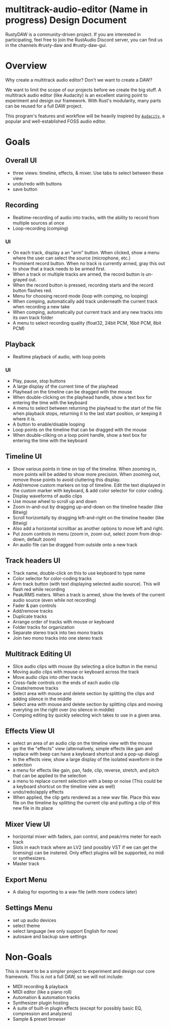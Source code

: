 # multitrack-audio-editor (Name in progress) Design Document

RustyDAW is a community-driven project. If you are interested in participating, feel free to join the RustAudio Discord server, you can find us in the channels #rusty-daw and #rusty-daw-gui.

# Overview

Why create a multitrack audio editor? Don't we want to create a DAW?

We want to limit the scope of our projects before we create the big stuff. A multitrack audio editor (like Audacity) is an excellent staring point to experiment and design our framework. With Rust's modularity, many parts can be reused for a full DAW project.

This program's features and workflow will be heavily inspired by [`Audacity`], a popular and well-established FOSS audio editor.

# Goals

## Overall UI
* three views: timeline, effects, & mixer. Use tabs to select between these view
* undo/redo with buttons
* save button

## Recording
* Realtime-recording of audio into tracks, with the ability to record from multiple sources at once
* Loop-recording (comping)
### UI
* On each track, display a an "arm" button. When clicked, show a menu where the user can select the source (microphone, etc.)
* Prominent record button. When no track is currently armed, gray this out to show that a track needs to be armed first.
* When a track or multiple tracks are armed, the record button is un-grayed out.
* When the record button is pressed, recording starts and the record button flashes red.
* Menu for choosing record mode (loop with comping, no looping)
* When comping, automatically add track underneath the current track when recording a new take
* When comping, automatically put current track and any new tracks into its own track folder
* A menu to select recording quality (float32, 24bit PCM, 16bit PCM, 8bit PCM)

## Playback
* Realtime playback of audio, with loop points
### UI
* Play, pause, stop buttons
* A large display of the current time of the playhead
* Playhead on the timeline can be dragged with the mouse
* When double-clicking on the playhead handle, show a text box for entering the time with the keyboard
* A menu to select between returning the playhead to the start of the file when playback stops, returning it to the last start position, or keeping it where it is.
* A button to enable/disable looping
* Loop points on the timeline that can be dragged with the mouse
* When double-cliking on a loop point handle, show a text box for entering the time with the keyboard

## Timeline UI
* Show various points in time on top of the timeline. When zooming in, more points will be added to show more precision. When zooming out, remove those points to avoid cluttering this display.
* Add/remove custom markers on top of timeline. Edit the text displayed in the custom marker with keyboard, & add color selector for color coding.
* Display waveforms of audio clips
* Use mouse wheel to scroll up and down
* Zoom in-and-out by dragging up-and-down on the timeline header (like Bitwig)
* Scroll horizontally by dragging left-and-right on the timeline header (like Bitwig)
* Also add a horizontal scrollbar as another options to move left and right.
* Put zoom controls in menu (zoom in, zoom out, select zoom from drop-down, default zoom)
* An audio file can be dragged from outside onto a new track

## Track headers UI
* Track name, double-click on this to use keyboard to type name
* Color selector for color-coding tracks
* Arm track button (with text displaying selected audio source). This will flash red while recording
* Peak/RMS meters. When a track is armed, show the levels of the current audio source (even while not recording)
* Fader & pan controls
* Add/remove tracks
* Duplicate tracks
* Arrange order of tracks with mouse or keyboard
* Folder tracks for organization
* Separate stereo track into two mono tracks
* Join two mono tracks into one stereo track

## Multitrack Editing UI
* Slice audio clips with mouse (by selecting a slice button in the menu)
* Moving audio clips with mouse or keyboard across the track
* Move audio clips into other tracks
* Cross-fade controls on the ends of each audio clip
* Create/remove tracks
* Select area with mouse and delete section by splitting the clips and adding silence in the middle
* Select area with mouse and delete section by splitting clips and moving everyting on the right over (no silence in middle)
* Comping editing by quickly selecting wich takes to use in a given area.

## Effects View UI
* select an area of an audio clip on the timeline view with the mouse
* go the the "effects" view (alternatively, simple effects like gain and replace with beep can have a keyboard shortcut and a pop-up dialog)
* In the effects view, show a large display of the isolated waveform in the selection
* a menu for effects like gain, pan, fade, clip, reverse, stretch, and pitch that can be applied to the selection
* a menu to replace current selection with a beep or noise (This could be a keyboard shortcut on the timeline view as well)
* undo/redo/apply effects
* When applied, the clip gets rendered as a new wav file. Place this wav file on the timeline by splitting the current clip and putting a clip of this new file in its place

## Mixer View UI
* horizontal mixer with faders, pan control, and peak/rms meter for each track
* Slots in each track where an LV2 (and possibly VST if we can get the licensing) can be instered. Only effect plugins will be supported, no midi or synthesizers.
* Master track

## Export Menu
* A dialog for exporting to a wav file (with more codecs later)

## Settings Menu
* set up audio devices
* select theme
* select language (we only support English for now)
* autosave and backup save settings

# Non-Goals

This is meant to be a simpler project to experiment and design our core framework. This is *not* a full DAW, so we will not include:
* MIDI recording & playback
* MIDI editor (like a piano roll)
* Automation & automation tracks
* Synthesizer plugin hosting
* A suite of built-in plugin effects (except for possibly basic EQ, compression and analyzers)
* Sample & preset browser

[`RustAudio Discord`]: https://discord.com/invite/8rPCp9Q
[`Audacity`]: https://www.audacityteam.org/

